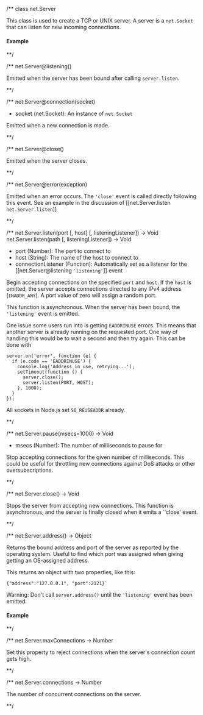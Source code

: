 

/**
class net.Server

This class is used to create a TCP or UNIX server. A server is a `net.Socket` that can listen for new incoming connections.

#### Example

<script src='http://snippets.nodemanual.org/github.com/mattpardee/nodemanual.org-examples/nodejs_ref_guide/net/net.js?linestart=3&lineend=0&showlines=false' defer='defer'></script>

**/


/**
net.Server@listening()


Emitted when the server has been bound after calling `server.listen`.


**/ 


/**
net.Server@connection(socket)
- socket (net.Socket): An instance of `net.Socket`

Emitted when a new connection is made.

**/ 

/**
net.Server@close()

Emitted when the server closes.


**/ 

/**
net.Server@error(exception)

Emitted when an error occurs.  The `'close'` event is called directly following this event.  See an example in the discussion of [[net.Server.listen `net.Server.listen`]]


**/ 

/**
net.Server.listen(port [, host] [, listeningListener]) -> Void
net.Server.listen(path [, listeningListener]) -> Void
- port (Number): The port to connect to
- host (String): The name of the host to connect to
- connectionListener (Function): Automatically set as a listener for the [[net.Server@listening `'listening'`]] event

Begin accepting connections on the specified `port` and `host`.  If the `host` is omitted, the server accepts connections directed to any IPv4 address (`INADDR_ANY`). A port value of zero will assign a random port.

This function is asynchronous.  When the server has been bound, the `'listening'` event is emitted.

One issue some users run into is getting `EADDRINUSE` errors. This means that another server is already running on the requested port. One way of handling this would be to wait a second and then try again. This can be done with

    server.on('error', function (e) {
      if (e.code == 'EADDRINUSE') {
        console.log('Address in use, retrying...');
        setTimeout(function () {
          server.close();
          server.listen(PORT, HOST);
        }, 1000);
      }
    });

<Note>All sockets in Node.js set `SO_REUSEADDR` already.</Note>

**/ 

/**
net.Server.pause(msecs=1000) -> Void
- msecs (Number): The number of milliseconds to pause for

Stop accepting connections for the given number of milliseconds. This could be useful for throttling new connections against DoS attacks or other oversubscriptions.

**/ 


/**
net.Server.close() -> Void

Stops the server from accepting new connections. This function is asynchronous, and  the server is finally closed when it emits a `'close' event.


**/


/**
net.Server.address() -> Object

Returns the bound address and port of the server as reported by the operating system. Useful to find which port was assigned when giving getting an OS-assigned address. 

This returns an object with two properties, like this:

    {"address":"127.0.0.1", "port":2121}`

Warning: Don't call `server.address()` until the `'listening'` event has been emitted.

#### Example

<script src='http://snippets.nodemanual.org/github.com/mattpardee/nodemanual.org-examples/nodejs_ref_guide/net/net.server.address.js?linestart=3&lineend=0&showlines=false' defer='defer'></script>

**/ 



/**
net.Server.maxConnections -> Number

Set this property to reject connections when the server's connection count gets high.


**/


/**
net.Server.connections -> Number

The number of concurrent connections on the server.


**/ 



